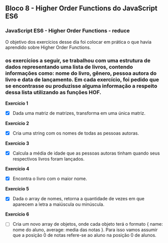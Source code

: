 ## Bloco 8 - Higher Order Functions do JavaScript ES6
### JavaScript ES6 - Higher Order Functions - reduce

O objetivo dos exercícios desse dia foi colocar em prática o que havia aprendido sobre Higher Order Functions.

### os exercícios a seguir, se trabalhou com uma estrutura de dados representando uma lista de livros, contendo informações como: nome do livro, gênero, pessoa autora do livro e data de lançamento. Em cada exercício, foi pedido que se encontrasse ou produzisse alguma informação a respeito dessa lista utilizando as funções HOF.

**Exercício 1**
- [x] Dada uma matriz de matrizes, transforma em uma única matriz.

**Exercício 2**
- [x] Cria uma string com os nomes de todas as pessoas autoras.

**Exercício 3**
- [x] Calcula a média de idade que as pessoas autoras tinham quando seus respectivos livros foram lançados.

**Exercício 4**
- [x] Encontra o livro com o maior nome.

**Exercício 5**
- [x] Dada o array de nomes, retorna a quantidade de vezes em que aparecem a letra a maiúscula ou minúscula.

**Exercício 6**
- [ ] Cria um novo array de objetos, onde cada objeto terá o formato { name: nome do aluno, average: media das notas }. Para isso vamos assumir que a posição 0 de notas refere-se ao aluno na posição 0 de alunos.
